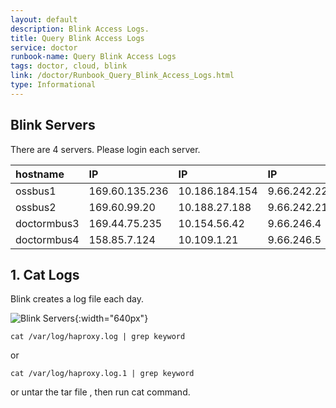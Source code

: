 ```yaml
---
layout: default
description: Blink Access Logs.
title: Query Blink Access Logs
service: doctor
runbook-name: Query Blink Access Logs
tags: doctor, cloud, blink
link: /doctor/Runbook_Query_Blink_Access_Logs.html
type: Informational
---
```


## Blink Servers

There are 4 servers. Please login each server.

|hostname|IP|IP|IP|region|
|:----|:-----|:-----|:-----|:-----|
|ossbus1|169.60.135.236|10.186.184.154|9.66.242.220|Dallas|
|ossbus2|169.60.99.20|10.188.27.188|9.66.242.217|WDC|
|doctormbus3|169.44.75.235|10.154.56.42|9.66.246.4|Dallas|
|doctormbus4|158.85.7.124|10.109.1.21|9.66.246.5|WDC|


## 1. Cat Logs

Blink creates a log file each day.

![Blink Servers]({{site.baseurl}}/docs/runbooks/doctor/images/doctor/blink/blink_cat_log.png){:width="640px"}

```
cat /var/log/haproxy.log | grep keyword
```

or  

```
cat /var/log/haproxy.log.1 | grep keyword
```

or untar the tar file , then run cat command.
